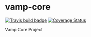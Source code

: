 # vamp-core

[![Travis build badge](https://travis-ci.org/magneticio/vamp-core.svg?branch=master)](https://travis-ci.org/magneticio/vamp-core)
[![Coverage Status](https://coveralls.io/repos/magneticio/vamp-core/badge.svg?branch=master)](https://coveralls.io/r/magneticio/vamp-core?branch=master)

Vamp Core Project
